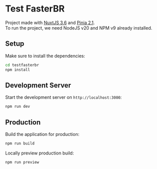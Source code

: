 # Test FasterBR

Project made with [NuxtJS 3.6](https://nuxt.com) and [Pinia 2.1](https://pinia.vuejs.org/).  
To run the project, we need NodeJS v20 and NPM v9 already installed.  

## Setup

Make sure to install the dependencies:

```bash
cd testfasterbr
npm install
```

## Development Server

Start the development server on `http://localhost:3000`:

```bash
npm run dev
```

## Production

Build the application for production:

```bash
npm run build
```

Locally preview production build:

```bash
npm run preview
```
